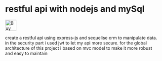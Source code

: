 # restful api with nodejs  and mySql

<a href='https://ko-fi.com/A811KFP' target='_blank'><img height='36' style='border:0px;height:36px;' src='https://az743702.vo.msecnd.net/cdn/kofi3.png?v=0' border='0' alt='Buy Me a Coffee at ko-fi.com' /></a>

create a restful api using express-js and sequelise orm to manipulate data.
in the security part i used  jwt to let my api more secure.
for the global architecture of this project i based on mvc model to make it more robust and easy to maintain
